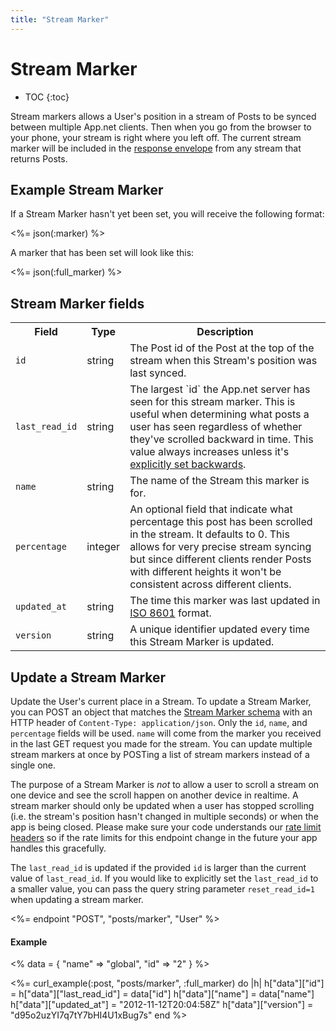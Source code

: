 ```yaml
---
title: "Stream Marker"
---
```


# Stream Marker

* TOC
{:toc}

Stream markers allows a User's position in a stream of Posts to be synced between multiple App.net clients. Then when you go from the browser to your phone, your stream is right where you left off. The current stream marker will be included in the [response envelope](/reference/make-request/responses/#response-envelope) from any stream that returns Posts.

## Example Stream Marker

If a Stream Marker hasn't yet been set, you will receive the following format:

<%= json(:marker) %>

A marker that has been set will look like this:

<%= json(:full_marker) %>

## Stream Marker fields

<table class='table table-striped'>
    <tr>
        <th>Field</th>
        <th>Type</th>
        <th>Description</th>
    </tr>
    <tr>
        <td><code>id</code></td>
        <td>string</td>
        <td>The Post id of the Post at the top of the stream when this Stream's position was last synced.</td>
    </tr>
    <tr>
        <td><code>last_read_id</code></td>
        <td>string</td>
        <td>The largest `id` the App.net server has seen for this stream marker. This is useful when determining what posts a user has seen regardless of whether they've scrolled backward in time. This value always increases unless it's <a href="">explicitly set backwards</a>.</td>
    </tr>
    <tr>
        <td><code>name</code></td>
        <td>string</td>
        <td>The name of the Stream this marker is for.</td>
    </tr>
    <tr>
        <td><code>percentage</code></td>
        <td>integer</td>
        <td>An optional field that indicate what percentage this post has been scrolled in the stream. It defaults to 0. This allows for very precise stream syncing but since different clients render Posts with different heights it won't be consistent across different clients.</td>
    </tr>
    <tr>
        <td><code>updated_at</code></td>
        <td>string</td>
        <td>The time this marker was last updated in <a href='http://en.wikipedia.org/wiki/ISO_8601'>ISO 8601</a> format.</td>
    </tr>
    <tr>
        <td><code>version</code></td>
        <td>string</td>
        <td>A unique identifier updated every time this Stream Marker is updated.</td>
    </tr>
</table>

## Update a Stream Marker

Update the User's current place in a Stream. To update a Stream Marker, you can POST an object that matches the [Stream Marker schema](/reference/resources/stream-marker/) with an HTTP header of `Content-Type: application/json`. Only the `id`, `name`, and `percentage` fields will be used. `name` will come from the marker you received in the last GET request you made for the stream. You can update multiple stream markers at once by POSTing a list of stream markers instead of a single one.

The purpose of a Stream Marker is _not_ to allow a user to scroll a stream on one device and see the scroll happen on another device in realtime. A stream marker should only be updated when a user has stopped scrolling (i.e. the stream's position hasn't changed in multiple seconds) or when the app is being closed. Please make sure your code understands our [rate limit headers](/reference/make-request/rate-limits/#response-headers) so if the rate limits for this endpoint change in the future your app handles this gracefully.

The `last_read_id` is updated if the provided `id` is larger than the current value of `last_read_id`. If you would like to explicitly set the `last_read_id` to a smaller value, you can pass the query string parameter `reset_read_id=1` when updating a stream marker.

<%= endpoint "POST", "posts/marker", "User" %>

#### Example

<% data = {
    "name" => "global",
    "id" => "2"
} %>

<%= curl_example(:post, "posts/marker", :full_marker) do |h|
    h["data"]["id"] = h["data"]["last_read_id"] = data["id"]
    h["data"]["name"] = data["name"]
    h["data"]["updated_at"] = "2012-11-12T20:04:58Z"
    h["data"]["version"] = "d95o2uzYI7q7tY7bHI4U1xBug7s"
end %>
